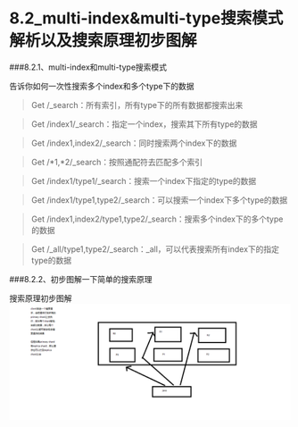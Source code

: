 # 8.2_multi-index&multi-type搜索模式解析以及搜索原理初步图解


###8.2.1、multi-index和multi-type搜索模式

告诉你如何一次性搜索多个index和多个type下的数据


>Get /_search：所有索引，所有type下的所有数据都搜索出来

>Get /index1/_search：指定一个index，搜索其下所有type的数据

>Get /index1,index2/_search：同时搜索两个index下的数据

>Get /*1,*2/_search：按照通配符去匹配多个索引

>Get /index1/type1/_search：搜索一个index下指定的type的数据

>Get /index1/type1,type2/_search：可以搜索一个index下多个type的数据

>Get /index1,index2/type1,type2/_search：搜索多个index下的多个type的数据

>Get /_all/type1,type2/_search：_all，可以代表搜索所有index下的指定type的数据

###8.2.2、初步图解一下简单的搜索原理

搜索原理初步图解
![初步图解搜索原理.png](/assets/初步图解搜索原理.png)